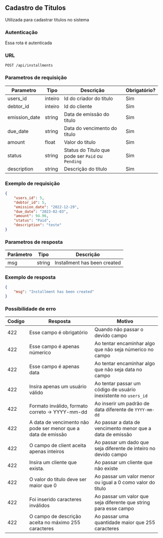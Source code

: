 ## Cadastro de Titulos

Utilizada para cadastrar titulos no sistema

### Autenticação

Essa rota é autenticada

### URL

`POST /api/installments`

### Parametros de requisição

| Parametro     | Tipo    | Descrição                                         | Obrigatório? |
|---------------|---------|---------------------------------------------------|--------------|
| users_id      | inteiro | Id do criador do titulo                           | Sim          |
| debtor_id     | inteiro | Id do cliente                                     | Sim          |
| emission_date | string  | Data de emissão do titulo                         | Sim          |
| due_date      | string  | Data do vencimento do titulo                      | Sim          |
| amount        | float   | Valor do titulo                                   | Sim          |
| status        | string  | Status do Titulo que pode ser `Paid` ou `Pending` | Sim          |
| description   | string  | Descrição do titulo                               | Sim          |

### Exemplo de requisição

```json
{
    "users_id": 5,
    "debtor_id": 5,
    "emission_date": "2022-12-29",
    "due_date": "2023-02-03",
    "amount": 94.96,
    "status": "Paid",
    "description": "teste"
}
```

### Parametros de resposta

| Parâmetro | Tipo   | Descrição                    |
|-----------|--------|------------------------------|
| msg       | string | Installment has been created |

### Exemplo de resposta

```json
{
    "msg": "Installment has been created"
}
```

### Possibilidade de erro

| Codígo | Resposta                                                      | Motivo                                                           |
|--------|---------------------------------------------------------------|------------------------------------------------------------------|
| 422    | Esse campo é obrigatório                                      | Quando não passar o devido campo                                 |
| 422    | Esse campo é apenas númerico                                  | Ao tentar encaminhar algo que não seja númerico no campo         |
| 422    | Esse campo é apenas data                                      | Ao tentar encaminhar algo que não seja data no campo             |
| 422    | Insira apenas um usuário válido                               | Ao tentar passar um código de usuário inexistente no `users_id`  |
| 422    | Formato inválido, formato correto -> YYYY-mm-dd               | Ao inserir um padrão de data diferente de `YYYY-mm-dd`           |
| 422    | A data de vencimento não pode ser menor que a data de emissão | Ao passar a data de vencimento menor que a data de emissão       |
| 422    | O campo de client aceita apenas inteiros                      | Ao passar um dado que seja diferente de inteiro no devido campo  |
| 422    | Insira um cliente que exista.                                 | Ao passar um cliente que não existe                              |
| 422    | O valor do titulo deve ser maior que 0                        | Ao passar um valor menor ou igual a 0 como valor do titulo       |
| 422    | Foi inserido caracteres inválidos                             | Ao passar um valor que seja diferente que string para esse campo |
| 422    | O campo de descrição aceita no máximo 255 caracteres          | Ao passar uma quantidade maior que 255 caracteres                |
